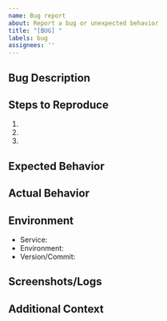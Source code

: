 ```yaml
---
name: Bug report
about: Report a bug or unexpected behavior
title: "[BUG] "
labels: bug
assignees: ''
---
```


## Bug Description
<!-- Provide a clear and concise description of what the bug is -->

## Steps to Reproduce
<!-- Steps to reproduce the behavior -->
1. 
2. 
3. 

## Expected Behavior
<!-- A clear and concise description of what you expected to happen -->

## Actual Behavior
<!-- What actually happened -->

## Environment
- Service: <!-- e.g., Astrology Engine, API Gateway -->
- Environment: <!-- e.g., Development, Staging, Production -->
- Version/Commit: <!-- If known -->

## Screenshots/Logs
<!-- If applicable, add screenshots, error messages, or logs to help explain the problem -->

## Additional Context
<!-- Add any other context about the problem here -->

<!-- 
Please make sure to include a timestamp and signature at the end of your issue:
YYYY-MM-DD | HH:MM Timezone
Your Name/Role
-->

